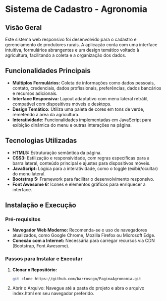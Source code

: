 # Sistema de Cadastro - Agronomia

## Visão Geral
Este sistema web responsivo foi desenvolvido para o cadastro e gerenciamento de produtores rurais. A aplicação conta com uma interface intuitiva, formulários abrangentes e um design temático voltado à agricultura, facilitando a coleta e a organização dos dados.

## Funcionalidades Principais
- **Múltiplos Formulários:** Coleta de informações como dados pessoais, contato, credenciais, dados profissionais, preferências, dados bancários e recursos adicionais.
- **Interface Responsiva:** Layout adaptativo com menu lateral retrátil, compatível com dispositivos móveis e desktops.
- **Design Temático:** Utiliza uma paleta de cores em tons de verde, remetendo à área da agricultura.
- **Interatividade:** Funcionalidades implementadas em JavaScript para exibição dinâmica do menu e outras interações na página.

## Tecnologias Utilizadas
- **HTML5:** Estruturação semântica da página.
- **CSS3:** Estilização e responsividade, com regras específicas para a barra lateral, conteúdo principal e ajustes para dispositivos móveis.
- **JavaScript:** Lógica para a interatividade, como o toggle (exibir/ocultar) do menu lateral.
- **Bootstrap 5:** Framework para facilitar o desenvolvimento responsivo.
- **Font Awesome 6:** Ícones e elementos gráficos para enriquecer a interface.

## Instalação e Execução

### Pré-requisitos
- **Navegador Web Moderno:** Recomenda-se o uso de navegadores atualizados, como Google Chrome, Mozilla Firefox ou Microsoft Edge.
- **Conexão com a Internet:** Necessária para carregar recursos via CDN (Bootstrap, Font Awesome).

### Passos para Instalar e Executar
1. **Clonar o Repositório:**
   ```bash
   git clone https://github.com/barroscgo/PaginaAgronomia.git
2. Abrir o Arquivo: Navegue até a pasta do projeto e abra o arquivo index.html em seu navegador preferido.
